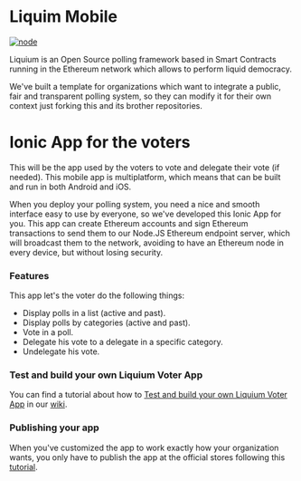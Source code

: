 # Liquim Mobile

[![node](http://img.shields.io/badge/node-6.3.1-brightgreen.svg)]()

Liquium is an Open Source polling framework based in Smart Contracts running in the Ethereum network which allows to perform liquid democracy.

We've built a template for organizations which want to integrate a public, fair and transparent polling system, so they can modify it for their own context just forking this and its brother repositories.

# Ionic App for the voters

This will be the app used by the voters to vote and delegate their vote (if needed). This mobile app is multiplatform, which means that can be built and run in both Android and iOS.

When you deploy your polling system, you need a nice and smooth interface easy to use by everyone, so we've developed this Ionic App for you. This app can create Ethereum accounts and sign Ethereum transactions to send them to our Node.JS Ethereum endpoint server, which will broadcast them to the network, avoiding to have an Ethereum node in every device, but without losing security.

### Features
This app let's the voter do the following things:
- Display polls in a list (active and past).
- Display polls by categories (active and past).
- Vote in a poll.
- Delegate his vote to a delegate in a specific category.
- Undelegate his vote.

### Test and build your own Liquium Voter App

You can find a tutorial about how to [Test and build your own Liquium Voter App](https://github.com/AtrauraBlockchain/liquium-mobile/wiki/Test-and-build-your-own-Liquium-Voter-App) in our [wiki](https://github.com/AtrauraBlockchain/liquium-mobile/wiki/Test-and-build-your-own-Liquium-Voter-App).

### Publishing your app

When you've customized the app to work exactly how your organization wants, you only have to publish the app at the official stores following this [tutorial](https://ionicframework.com/docs/guide/publishing.html).
